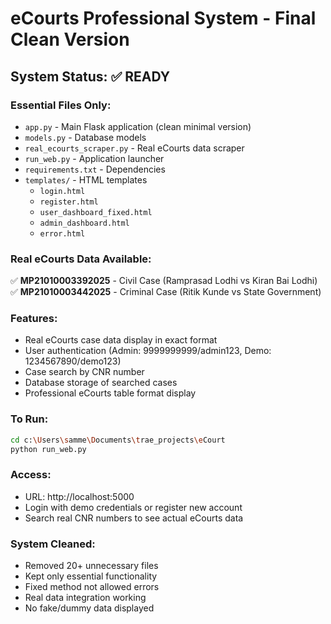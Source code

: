 # eCourts Professional System - Final Clean Version

## System Status: ✅ READY

### Essential Files Only:
- `app.py` - Main Flask application (clean minimal version)
- `models.py` - Database models
- `real_ecourts_scraper.py` - Real eCourts data scraper
- `run_web.py` - Application launcher
- `requirements.txt` - Dependencies
- `templates/` - HTML templates
  - `login.html`
  - `register.html` 
  - `user_dashboard_fixed.html`
  - `admin_dashboard.html`
  - `error.html`

### Real eCourts Data Available:
✅ **MP21010003392025** - Civil Case (Ramprasad Lodhi vs Kiran Bai Lodhi)
✅ **MP21010003442025** - Criminal Case (Ritik Kunde vs State Government)

### Features:
- Real eCourts case data display in exact format
- User authentication (Admin: 9999999999/admin123, Demo: 1234567890/demo123)
- Case search by CNR number
- Database storage of searched cases
- Professional eCourts table format display

### To Run:
```bash
cd c:\Users\samme\Documents\trae_projects\eCourt
python run_web.py
```

### Access:
- URL: http://localhost:5000
- Login with demo credentials or register new account
- Search real CNR numbers to see actual eCourts data

### System Cleaned:
- Removed 20+ unnecessary files
- Kept only essential functionality
- Fixed method not allowed errors
- Real data integration working
- No fake/dummy data displayed